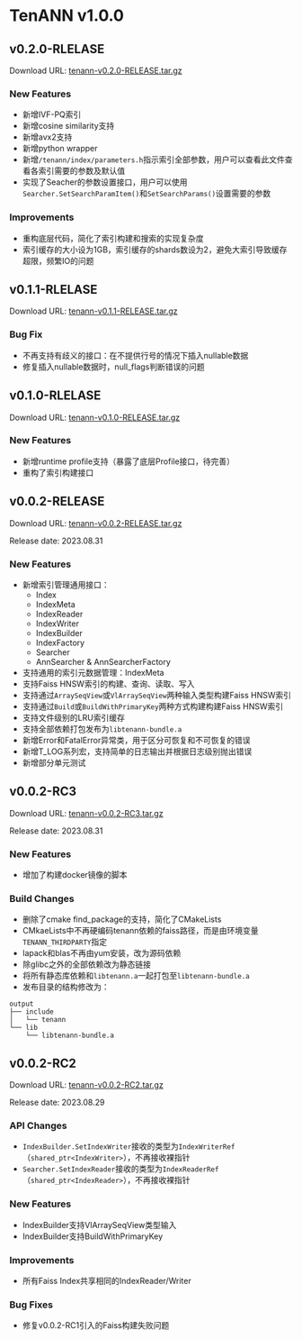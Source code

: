 # TenANN v1.0.0

## v0.2.0-RLELASE
Download URL: [tenann-v0.2.0-RELEASE.tar.gz](https://mirrors.tencent.com/repository/generic/doris_thirdparty/tenann-v0.2.0-RELEASE.tar.gz)

### New Features
- 新增IVF-PQ索引
- 新增cosine similarity支持
- 新增avx2支持
- 新增python wrapper
- 新增`/tenann/index/parameters.h`指示索引全部参数，用户可以查看此文件查看各索引需要的参数及默认值
- 实现了Seacher的参数设置接口，用户可以使用`Searcher.SetSearchParamItem()`和`SetSearchParams()`设置需要的参数

### Improvements
- 重构底层代码，简化了索引构建和搜索的实现复杂度
- 索引缓存的大小设为1GB，索引缓存的shards数设为2，避免大索引导致缓存超限，频繁IO的问题

## v0.1.1-RLELASE
Download URL: [tenann-v0.1.1-RELEASE.tar.gz](https://mirrors.tencent.com/repository/generic/doris_thirdparty/tenann-v0.1.1-RELEASE.tar.gz)

### Bug Fix
- 不再支持有歧义的接口：在不提供行号的情况下插入nullable数据
- 修复插入nullable数据时，null_flags判断错误的问题
  
## v0.1.0-RLELASE
Download URL: [tenann-v0.1.0-RELEASE.tar.gz](https://mirrors.tencent.com/repository/generic/doris_thirdparty/tenann-v0.1.0-RELEASE.tar.gz)

### New Features
- 新增runtime profile支持（暴露了底层Profile接口，待完善）
- 重构了索引构建接口

## v0.0.2-RELEASE
Download URL: [tenann-v0.0.2-RELEASE.tar.gz](https://mirrors.tencent.com/repository/generic/doris_thirdparty/tenann-v0.0.2-RELEASE.tar.gz)

Release date: 2023.08.31

### New Features
- 新增索引管理通用接口：
  - Index
  - IndexMeta
  - IndexReader 
  - IndexWriter 
  - IndexBuilder
  - IndexFactory
  - Searcher 
  - AnnSearcher & AnnSearcherFactory
- 支持通用的索引元数据管理：IndexMeta
- 支持Faiss HNSW索引的构建、查询、读取、写入
- 支持通过`ArraySeqView`或`VlArraySeqView`两种输入类型构建Faiss HNSW索引
- 支持通过`Build`或`BuildWithPrimaryKey`两种方式构建构建Faiss HNSW索引
- 支持文件级别的LRU索引缓存
- 支持全部依赖打包发布为`libtenann-bundle.a`
- 新增Error和FatalError异常类，用于区分可恢复和不可恢复的错误
- 新增T_LOG系列宏，支持简单的日志输出并根据日志级别抛出错误
- 新增部分单元测试

## v0.0.2-RC3
Download URL: [tenann-v0.0.2-RC3.tar.gz](https://mirrors.tencent.com/repository/generic/doris_thirdparty/tenann-v0.0.2-RC3.tar.gz)

Release date: 2023.08.31

### New Features
- 增加了构建docker镜像的脚本

### Build Changes
- 删除了cmake find_package的支持，简化了CMakeLists
- CMkaeLists中不再硬编码tenann依赖的faiss路径，而是由环境变量`TENANN_THIRDPARTY`指定
- lapack和blas不再由yum安装，改为源码依赖
- 除glibc之外的全部依赖改为静态链接
- 将所有静态库依赖和`libtenann.a`一起打包至`libtenann-bundle.a`
- 发布目录的结构修改为：
```
output
├── include
│   └── tenann
└── lib
    └── libtenann-bundle.a
```

## v0.0.2-RC2

Download URL: [tenann-v0.0.2-RC2.tar.gz](https://mirrors.tencent.com/repository/generic/doris_thirdparty/tenann-v0.0.2-RC2.tar.gz)

Release date: 2023.08.29

### API Changes
- `IndexBuilder.SetIndexWriter`接收的类型为`IndexWriterRef`（`shared_ptr<IndexWriter>`），不再接收裸指针
- `Searcher.SetIndexReader`接收的类型为`IndexReaderRef`（`shared_ptr<IndexReader>`），不再接收裸指针

### New Features
- IndexBuilder支持VlArraySeqView类型输入
- IndexBuilder支持BuildWithPrimaryKey

### Improvements
- 所有Faiss Index共享相同的IndexReader/Writer

### Bug Fixes
- 修复v0.0.2-RC1引入的Faiss构建失败问题

